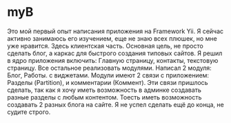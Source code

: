myB
===

Это мой первый опыт написания приложения на Framework Yii.
Я сейчас активно занимаюсь его изучением, еще не знаю всех плюшек, но мне уже нравится.
Здесь клиентская часть.
Основная цель, не просто сделать блог, а каркас для быстрого создания типовых сайтов.
Я решил в ядро приложения включить: Главную страницу, контакты, текстовую страницу.
Все остальное реализовать модулями.
Написал 2 модуля: Блог, Работы. с виджетами.
Модули имеют 2 связи с приложением: Разделы (Partition), и комментарии (Коммент).
Эти связи пришлось сделать, так как я хочу иметь возможность в админке создавать разные разделы с любым контентом. Тоесть иметь возможность создавать 2 разных блога на сайте.
Я не успел сделать ещё до конца, не судите строго.
